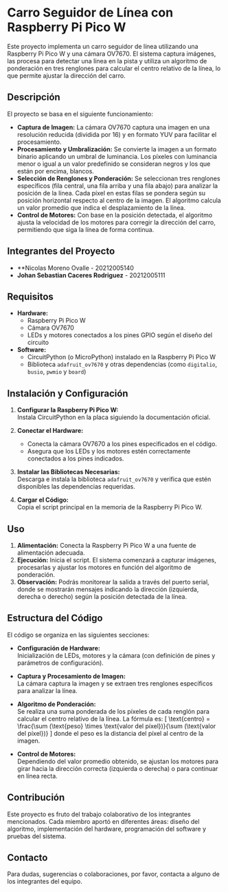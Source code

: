 # Carro Seguidor de Línea con Raspberry Pi Pico W

Este proyecto implementa un carro seguidor de línea utilizando una Raspberry Pi Pico W y una cámara OV7670. El sistema captura imágenes, las procesa para detectar una línea en la pista y utiliza un algoritmo de ponderación en tres renglones para calcular el centro relativo de la línea, lo que permite ajustar la dirección del carro.

## Descripción

El proyecto se basa en el siguiente funcionamiento:
- **Captura de Imagen:** La cámara OV7670 captura una imagen en una resolución reducida (dividida por 16) y en formato YUV para facilitar el procesamiento.
- **Procesamiento y Umbralización:** Se convierte la imagen a un formato binario aplicando un umbral de luminancia. Los píxeles con luminancia menor o igual a un valor predefinido se consideran negros y los que están por encima, blancos.
- **Selección de Renglones y Ponderación:** Se seleccionan tres renglones específicos (fila central, una fila arriba y una fila abajo) para analizar la posición de la línea. Cada píxel en estas filas se pondera según su posición horizontal respecto al centro de la imagen. El algoritmo calcula un valor promedio que indica el desplazamiento de la línea.
- **Control de Motores:** Con base en la posición detectada, el algoritmo ajusta la velocidad de los motores para corregir la dirección del carro, permitiendo que siga la línea de forma continua.

## Integrantes del Proyecto

- **Nicolas Moreno Ovalle - 20212005140
- **Johan Sebastian Caceres Rodriguez** - 20212005111

## Requisitos

- **Hardware:**
  - Raspberry Pi Pico W
  - Cámara OV7670
  - LEDs y motores conectados a los pines GPIO según el diseño del circuito
- **Software:**
  - CircuitPython (o MicroPython) instalado en la Raspberry Pi Pico W
  - Biblioteca `adafruit_ov7670` y otras dependencias (como `digitalio`, `busio`, `pwmio` y `board`)

## Instalación y Configuración

1. **Configurar la Raspberry Pi Pico W:**  
   Instala CircuitPython en la placa siguiendo la documentación oficial.

2. **Conectar el Hardware:**  
   - Conecta la cámara OV7670 a los pines especificados en el código.
   - Asegura que los LEDs y los motores estén correctamente conectados a los pines indicados.

3. **Instalar las Bibliotecas Necesarias:**  
   Descarga e instala la biblioteca `adafruit_ov7670` y verifica que estén disponibles las dependencias requeridas.

4. **Cargar el Código:**  
   Copia el script principal en la memoria de la Raspberry Pi Pico W.

## Uso

1. **Alimentación:** Conecta la Raspberry Pi Pico W a una fuente de alimentación adecuada.
2. **Ejecución:** Inicia el script. El sistema comenzará a capturar imágenes, procesarlas y ajustar los motores en función del algoritmo de ponderación.
3. **Observación:** Podrás monitorear la salida a través del puerto serial, donde se mostrarán mensajes indicando la dirección (izquierda, derecha o derecho) según la posición detectada de la línea.

## Estructura del Código

El código se organiza en las siguientes secciones:

- **Configuración de Hardware:**  
  Inicialización de LEDs, motores y la cámara (con definición de pines y parámetros de configuración).

- **Captura y Procesamiento de Imagen:**  
  La cámara captura la imagen y se extraen tres renglones específicos para analizar la línea.

- **Algoritmo de Ponderación:**  
  Se realiza una suma ponderada de los píxeles de cada renglón para calcular el centro relativo de la línea. La fórmula es:
  \[
  \text{centro} = \frac{\sum (\text{peso} \times \text{valor del píxel})}{\sum (\text{valor del píxel})}
  \]
  donde el peso es la distancia del píxel al centro de la imagen.

- **Control de Motores:**  
  Dependiendo del valor promedio obtenido, se ajustan los motores para girar hacia la dirección correcta (izquierda o derecha) o para continuar en línea recta.

## Contribución

Este proyecto es fruto del trabajo colaborativo de los integrantes mencionados. Cada miembro aportó en diferentes áreas: diseño del algoritmo, implementación del hardware, programación del software y pruebas del sistema.


## Contacto

Para dudas, sugerencias o colaboraciones, por favor, contacta a alguno de los integrantes del equipo.
